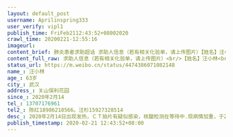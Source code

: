 ```yaml
---
layout: default_post
username: Aprilinspring333
user_verify: vipl1
publish_time: FriFeb2112:43:52+08002020
crawl_time: 20200221-12:55:16
imageurl: 
content_brief: 肺炎患者求助超话 求助人信息（若有相关化验单，请上传图片）【姓名】汪小林【年龄】63岁【所在城市】武汉【所在小区、社区】关山保利花园【患病时间】2020年2月14【联系方式】13707176961【其他紧急联系人】陈红18986218566。汪杉15927328514【病情描述】  2020年2月14日出现发热，ＣＴ拍 ...全文
content_full_raw: 求助人信息（若有相关化验单，请上传图片）<br/>【姓名】汪小林<br/>【年龄】63岁<br/>【所在城市】武汉<br/>【所在小区、社区】关山保利花园<br/>【患病时间】2020年2月14<br/>【联系方式】13707176961<br/>【其他紧急联系人】陈红18986218566。汪杉15927328514<br/>【病情描述】2020年2月14日出现发热，ＣＴ拍片有疑似感染，核酸检测在等待中.现病情加重，于2月19日移交至中国光谷科技会展中心方舱医院，身体疲乏，晚上发烧，整夜咳嗽，血氧饱和度低，呼吸困难.我父亲有高血压和糖尿病，长期体质虚弱，抵抗能力差，恐不及时入重症医院，会危及到生命！<br/>现在是身体继续发热，极度不适,但方舱的医生认为不用转院！<br/>希望大家帮忙转发，可以让我父亲及时转院，去医院保命!<adata-url="http://t.cn/z8AlGSb"href="http://weibo.com/p/100101B2094655D465A3F5459F"data-hide=""><spanclass='url-icon'><imgstyle='width:1rem;height:1rem'src='https://h5.sinaimg.cn/upload/2015/09/25/3/timeline_card_small_location_default.png'></span><spanclass="surl-text">武汉·保利花园</span></a>
status_url: https://m.weibo.cn/status/4474386071082148
name_: 汪小林
age_: 63岁
city_: 武汉
address_: 关山保利花园
since_: 2020年2月14
tel_: 13707176961
tel2_: 陈红18986218566。汪杉15927328514
desc_: 2020年2月14日出现发热，ＣＴ拍片有疑似感染，核酸检测在等待中.现病情加重，于2月19日移交至中国光谷科技会展中心方舱医院，身体疲乏，晚上发烧，整夜咳嗽，血氧饱和度低，呼吸困难.我父亲有高血压和糖尿病，长期体质虚弱，抵抗能力差，恐不及时入重症医院，会危及到生命！现在是身体继续发热，极度不适,但方舱的医生认为不用转院！希望大家帮忙转发，可以让我父亲及时转院，去医院保命!<adata-url="http//t.cn/z8AlGSb"href="http//weibo.com/p/100101B2094655D465A3F5459F"data-hide=""><spanclass='url-icon'><imgstyle='width1rem;height1rem'src='https//h5.sinaimg.cn/upload/2015/09/25/3/timeline_card_small_location_default.png'></span><spanclass="surl-text">武汉·保利花园</span></a>
publish_timestamp: 2020-02-21 12:43:52+08:00
---
```

